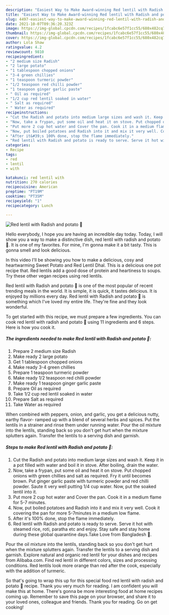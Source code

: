 ```yaml
---
description: "Easiest Way to Make Award-winning Red lentil with Radish and potato 🍲"
title: "Easiest Way to Make Award-winning Red lentil with Radish and potato 🍲"
slug: 4497-easiest-way-to-make-award-winning-red-lentil-with-radish-and-potato
date: 2021-10-07T09:36:20.323Z
image: https://img-global.cpcdn.com/recipes/1fcabc6e57f1cc55/680x482cq70/red-lentil-with-radish-and-potato-recipe-main-photo.jpg
thumbnail: https://img-global.cpcdn.com/recipes/1fcabc6e57f1cc55/680x482cq70/red-lentil-with-radish-and-potato-recipe-main-photo.jpg
cover: https://img-global.cpcdn.com/recipes/1fcabc6e57f1cc55/680x482cq70/red-lentil-with-radish-and-potato-recipe-main-photo.jpg
author: Lola Shaw
ratingvalue: 4.2
reviewcount: 9810
recipeingredient:
- "2 medium size Radish"
- "2 large potato"
- "1 tablespoon chopped onions"
- "3-4 green chillies"
- "1 teaspoon turmeric powder"
- "1/2 teaspoon red chilli powder"
- "1 teaspoon ginger garlic paste"
- " Oil as required"
- "1/2 cup red lentil soaked in water"
- " Salt as required"
- " Water as required"
recipeinstructions:
- "Cut the Radish and potato into medium large sizes and wash it. Keep it in a pot filled with water and boil it in stove. After boiling, drain the water."
- "Now, take a frypan, put some oil and heat it on stove. Put chopped onions with green chillies and salt as required. Fry it until becomes brown. Put ginger garlic paste with turmeric powder and red chilli powder. Saute it very well putting 1/4 cup water. Now, put the soaked lentil into it."
- "Put more 2 cup hot water and Cover the pan. Cook it in a medium flame for 5-7 minutes."
- "Now, put boiled potatoes and Radish into it and mix it very well. Cook it covering the pan for more 5-7minutes in a medium low flame."
- "After it&#39;s 100% done, stop the flame immediately."
- "Red lentil with Radish and potato is ready to serve. Serve it hot with steamed rice, roti, paratha etc and enjoy. Stay safe and stay home during these global quarantine days.Take Love from Bangladesh 💜."
categories:
- Recipe
tags:
- red
- lentil
- with

katakunci: red lentil with 
nutrition: 270 calories
recipecuisine: American
preptime: "PT19M"
cooktime: "PT35M"
recipeyield: "1"
recipecategory: Lunch

---
```



![Red lentil with Radish and potato 🍲](https://img-global.cpcdn.com/recipes/1fcabc6e57f1cc55/680x482cq70/red-lentil-with-radish-and-potato-recipe-main-photo.jpg)

Hello everybody, I hope you are having an incredible day today. Today, I will show you a way to make a distinctive dish, red lentil with radish and potato 🍲. It is one of my favorites. For mine, I'm gonna make it a bit tasty. This is gonna smell and look delicious.

In this video I&#39;ll be showing you how to make a delicious, cosy and heartwarming Sweet Potato and Red Lentil Dhal. This is a delicious one pot recipe that. Red lentils add a good dose of protein and heartiness to soups. Try these other vegan recipes using red lentils.

Red lentil with Radish and potato 🍲 is one of the most popular of recent trending meals in the world. It is simple, it is quick, it tastes delicious. It is enjoyed by millions every day. Red lentil with Radish and potato 🍲 is something which I've loved my entire life. They're fine and they look wonderful.


To get started with this recipe, we must prepare a few ingredients. You can cook red lentil with radish and potato 🍲 using 11 ingredients and 6 steps. Here is how you cook it.

<!--inarticleads1-->

##### The ingredients needed to make Red lentil with Radish and potato 🍲:

1. Prepare 2 medium size Radish
1. Make ready 2 large potato
1. Get 1 tablespoon chopped onions
1. Make ready 3-4 green chillies
1. Prepare 1 teaspoon turmeric powder
1. Make ready 1/2 teaspoon red chilli powder
1. Make ready 1 teaspoon ginger garlic paste
1. Prepare  Oil as required
1. Take 1/2 cup red lentil soaked in water
1. Prepare  Salt as required
1. Take  Water as required


When combined with peppers, onion, and garlic, you get a delicious nutty, earthy flavor- ramped up with a blend of several herbs and spices. Put the lentils in a strainer and rinse them under running water. Pour the oil mixture into the lentils, standing back so you don&#39;t get hurt when the mixture splutters again. Transfer the lentils to a serving dish and garnish. 

<!--inarticleads2-->

##### Steps to make Red lentil with Radish and potato 🍲:

1. Cut the Radish and potato into medium large sizes and wash it. Keep it in a pot filled with water and boil it in stove. After boiling, drain the water.
1. Now, take a frypan, put some oil and heat it on stove. Put chopped onions with green chillies and salt as required. Fry it until becomes brown. Put ginger garlic paste with turmeric powder and red chilli powder. Saute it very well putting 1/4 cup water. Now, put the soaked lentil into it.
1. Put more 2 cup hot water and Cover the pan. Cook it in a medium flame for 5-7 minutes.
1. Now, put boiled potatoes and Radish into it and mix it very well. Cook it covering the pan for more 5-7minutes in a medium low flame.
1. After it&#39;s 100% done, stop the flame immediately.
1. Red lentil with Radish and potato is ready to serve. Serve it hot with steamed rice, roti, paratha etc and enjoy. Stay safe and stay home during these global quarantine days.Take Love from Bangladesh 💜.


Pour the oil mixture into the lentils, standing back so you don&#39;t get hurt when the mixture splutters again. Transfer the lentils to a serving dish and garnish. Explore natural and organic red lentil for your dishes and recipes from Alibaba.com. Find red lentil in different colors, sizes and processing conditions. Red lentils look more orange than red after the cook, especially with the addition of turmeric. 

So that's going to wrap this up for this special food red lentil with radish and potato 🍲 recipe. Thank you very much for reading. I am confident you will make this at home. There's gonna be more interesting food at home recipes coming up. Remember to save this page on your browser, and share it to your loved ones, colleague and friends. Thank you for reading. Go on get cooking!
